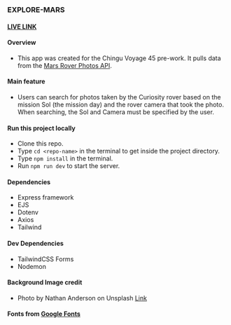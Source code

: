 ### EXPLORE-MARS 

#### [LIVE LINK](https://explore-mars.onrender.com/)

#### Overview

- This app was created for the Chingu Voyage 45 pre-work. It pulls data from the [Mars Rover Photos API](https://api.nasa.gov/#MarsPhotos).

#### Main feature

- Users can search for photos taken by the Curiosity rover based on the mission Sol (the mission day) and the rover camera that took the photo. When searching, the Sol and Camera must be specified by the user.

#### Run this project locally

- Clone this repo.
- Type `cd <repo-name>` in the terminal to get inside the project directory.
- Type `npm install` in the terminal. 
- Run `npm run dev` to start the server.

#### Dependencies

- Express framework
- EJS
- Dotenv
- Axios
- Tailwind

#### Dev Dependencies

- TailwindCSS Forms
- Nodemon

#### Background Image credit

- Photo by Nathan Anderson on Unsplash [Link](https://unsplash.com/photos/KvgB81s4dF0)

#### Fonts from [Google Fonts](https://fonts.google.com/)



